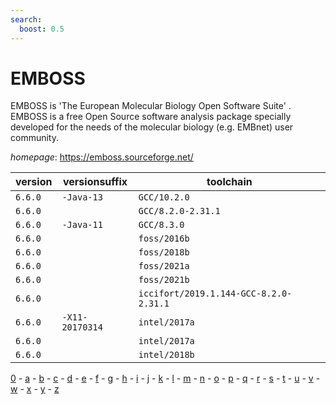 ```yaml
---
search:
  boost: 0.5
---
```

# EMBOSS

EMBOSS is 'The European Molecular Biology Open Software Suite' . EMBOSS is a free Open Source software analysis package specially developed  for the needs of the molecular biology (e.g. EMBnet) user community.

*homepage*: <https://emboss.sourceforge.net/>

version | versionsuffix | toolchain
--------|---------------|----------
``6.6.0`` | ``-Java-13`` | ``GCC/10.2.0``
``6.6.0`` |  | ``GCC/8.2.0-2.31.1``
``6.6.0`` | ``-Java-11`` | ``GCC/8.3.0``
``6.6.0`` |  | ``foss/2016b``
``6.6.0`` |  | ``foss/2018b``
``6.6.0`` |  | ``foss/2021a``
``6.6.0`` |  | ``foss/2021b``
``6.6.0`` |  | ``iccifort/2019.1.144-GCC-8.2.0-2.31.1``
``6.6.0`` | ``-X11-20170314`` | ``intel/2017a``
``6.6.0`` |  | ``intel/2017a``
``6.6.0`` |  | ``intel/2018b``

[0](../0/index.md) - [a](../a/index.md) - [b](../b/index.md) - [c](../c/index.md) - [d](../d/index.md) - [e](../e/index.md) - [f](../f/index.md) - [g](../g/index.md) - [h](../h/index.md) - [i](../i/index.md) - [j](../j/index.md) - [k](../k/index.md) - [l](../l/index.md) - [m](../m/index.md) - [n](../n/index.md) - [o](../o/index.md) - [p](../p/index.md) - [q](../q/index.md) - [r](../r/index.md) - [s](../s/index.md) - [t](../t/index.md) - [u](../u/index.md) - [v](../v/index.md) - [w](../w/index.md) - [x](../x/index.md) - [y](../y/index.md) - [z](../z/index.md)

